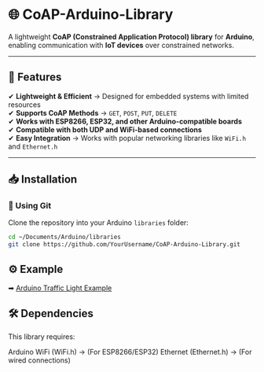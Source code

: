 # 🌐 CoAP-Arduino-Library  

A lightweight **CoAP (Constrained Application Protocol) library** for **Arduino**, enabling communication with **IoT devices** over constrained networks.  

---

## 📌 Features  
✔ **Lightweight & Efficient** → Designed for embedded systems with limited resources  
✔ **Supports CoAP Methods** → `GET`, `POST`, `PUT`, `DELETE`  
✔ **Works with ESP8266, ESP32, and other Arduino-compatible boards**  
✔ **Compatible with both UDP and WiFi-based connections**  
✔ **Easy Integration** → Works with popular networking libraries like `WiFi.h` and `Ethernet.h`  

---

## 📥 Installation  

### 🔹 Using Git  
Clone the repository into your Arduino `libraries` folder:  
```sh
cd ~/Documents/Arduino/libraries
git clone https://github.com/YourUsername/CoAP-Arduino-Library.git
```

## ⚙️ Example
➡ [Arduino Traffic Light Example]([https://github.com/Mattia-Sacchi/CoAP-Arduino-Library](https://github.com/Mattia-Sacchi/TrafficLights-Project))  

## 🛠 Dependencies
This library requires:

Arduino WiFi (WiFi.h) → (For ESP8266/ESP32)
Ethernet (Ethernet.h) → (For wired connections)
